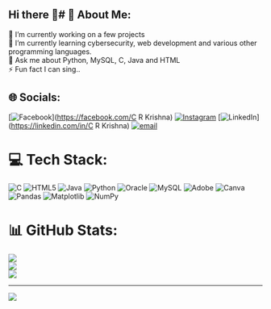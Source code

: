 ## Hi there 👋# 💫 About Me:
🔭 I’m currently working on a few projects<br>🌱 I’m currently learning cybersecurity, web development and various other programming languages.<br>💬 Ask me about Python, MySQL, C, Java and HTML<br>⚡ Fun fact I can sing..


## 🌐 Socials:
[![Facebook](https://img.shields.io/badge/Facebook-%231877F2.svg?logo=Facebook&logoColor=white)](https://facebook.com/C R Krishna) [![Instagram](https://img.shields.io/badge/Instagram-%23E4405F.svg?logo=Instagram&logoColor=white)](https://instagram.com/crkrishna44) [![LinkedIn](https://img.shields.io/badge/LinkedIn-%230077B5.svg?logo=linkedin&logoColor=white)](https://linkedin.com/in/C R Krishna) [![email](https://img.shields.io/badge/Email-D14836?logo=gmail&logoColor=white)](mailto:crkrishna10a@gmail.com) 

# 💻 Tech Stack:
![C](https://img.shields.io/badge/c-%2300599C.svg?style=for-the-badge&logo=c&logoColor=white) ![HTML5](https://img.shields.io/badge/html5-%23E34F26.svg?style=for-the-badge&logo=html5&logoColor=white) ![Java](https://img.shields.io/badge/java-%23ED8B00.svg?style=for-the-badge&logo=openjdk&logoColor=white) ![Python](https://img.shields.io/badge/python-3670A0?style=for-the-badge&logo=python&logoColor=ffdd54) ![Oracle](https://img.shields.io/badge/Oracle-F80000?style=for-the-badge&logo=oracle&logoColor=white) ![MySQL](https://img.shields.io/badge/mysql-4479A1.svg?style=for-the-badge&logo=mysql&logoColor=white) ![Adobe](https://img.shields.io/badge/adobe-%23FF0000.svg?style=for-the-badge&logo=adobe&logoColor=white) ![Canva](https://img.shields.io/badge/Canva-%2300C4CC.svg?style=for-the-badge&logo=Canva&logoColor=white) ![Pandas](https://img.shields.io/badge/pandas-%23150458.svg?style=for-the-badge&logo=pandas&logoColor=white) ![Matplotlib](https://img.shields.io/badge/Matplotlib-%23ffffff.svg?style=for-the-badge&logo=Matplotlib&logoColor=black) ![NumPy](https://img.shields.io/badge/numpy-%23013243.svg?style=for-the-badge&logo=numpy&logoColor=white)
# 📊 GitHub Stats:
![](https://github-readme-stats.vercel.app/api?username=CRKcric&theme=dark&hide_border=false&include_all_commits=true&count_private=true)<br/>
![](https://nirzak-streak-stats.vercel.app/?user=CRKcric&theme=dark&hide_border=false)<br/>
![](https://github-readme-stats.vercel.app/api/top-langs/?username=CRKcric&theme=dark&hide_border=false&include_all_commits=true&count_private=true&layout=compact)

---
[![](https://visitcount.itsvg.in/api?id=CRKcric&icon=6&color=0)](https://visitcount.itsvg.in)

<!-- Proudly created with GPRM ( https://gprm.itsvg.in ) -->

<!--
**CRKcric/CRKcric** is a ✨ _special_ ✨ repository because its `README.md` (this file) appears on your GitHub profile.

Here are some ideas to get you started:

- 🔭 I’m currently working on ...
- 🌱 I’m currently learning ...
- 👯 I’m looking to collaborate on ...
- 🤔 I’m looking for help with ...
- 💬 Ask me about ...
- 📫 How to reach me: ...
- 😄 Pronouns: ...
- ⚡ Fun fact: ...
-->

